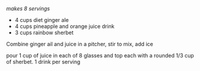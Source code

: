 *makes 8 servings*

* 4 cups diet ginger ale
* 4 cups pineapple and orange juice drink
* 3 cups rainbow sherbet

Combine ginger ail and juice in a pitcher, stir to mix, add ice

pour 1 cup of juice in each of 8 glasses and top each with a rounded 1/3 cup of sherbet.  1 drink per serving